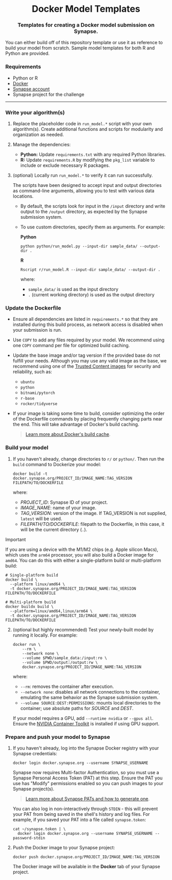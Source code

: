 <h1 align="center">
    Docker Model Templates
</h1>
<h3 align="center">
    Templates for creating a Docker model submission on Synapse.
</h3>

You can either build off of this repository template or use it as reference
to build your model from scratch. Sample model templates for both R and
Python are provided.

### Requirements

- Python or R
- [Docker](https://docs.docker.com/get-docker/)
- [Synapse account](https://www.synapse.org/#)
- Synapse project for the challenge

---

### Write your algorithm(s)

1. Replace the placeholder code in `run_model.*` script with your own
   algorithm(s). Create additional functions and scripts for modularity
   and organization as needed.

2. Manage the dependencies:

   - **Python:** Update `requirements.txt` with any required Python libraries.
   - **R:** Update `requirements.R` by modifying the `pkg_list` variable to
     include or exclude necessary R packages.

3. (optional) Locally run `run_model.*` to verify it can run successfully.

   The scripts have been designed to accept input and output directories as
   command-line arguments, allowing you to test with various data locations.

   - By default, the scripts look for input in the `/input` directory
     and write output to the `/output` directory, as expected by the
     Synapse submission system.

   - To use custom directories, specify them as arguments. For example:

     **Python**

     ```
     python python/run_model.py --input-dir sample_data/ --output-dir .
     ```

     **R**

     ```
     Rscript r/run_model.R --input-dir sample_data/ --output-dir .
     ```

     where:

     - `sample_data/` is used as the input directory
     - `.` (current working directory) is used as the output directory

### Update the Dockerfile

- Ensure all dependencies are listed in `requirements.*` so that they are
  installed during this build process, as network access is disabled when
  your submission is run.

- Use `COPY` to add any files required by your model. We recommend using
  one `COPY` command per file for optimized build caching.

- Update the base image and/or tag version if the provided base do not 
  fulfill your needs. Although you may use any valid image as the base,
  we recommend using one of the [Trusted Content images] for security and
  reliability, such as:

  * `ubuntu`
  * `python`
  * `bitnami/pytorch`
  * `r-base`
  * `rocker/tidyverse`

- If your image is taking some time to build, consider optimizing the order
  of the Dockerfile commands by placing frequently changing parts near the
  end. This will take advantage of Docker's build caching.

    > [Learn more about Docker's build cache].

### Build your model

1. If you haven't already, change directories to `r/` or `python/`. Then run
   the `build` command to Dockerize your model:

   ```
   docker build -t docker.synapse.org/PROJECT_ID/IMAGE_NAME:TAG_VERSION FILEPATH/TO/DOCKERFILE
   ```

   where:

   - _PROJECT_ID_: Synapse ID of your project.
   - _IMAGE_NAME_: name of your image.
   - _TAG_VERSION_: version of the image. If TAG_VERSION is not supplied,
     `latest` will be used.
   - _FILEPATH/TO/DOCKERFILE_: filepath to the Dockerfile, in this case, it
     will be the current directory (`.`).

> [!IMPORTANT]
> If you are using a device with the M1/M2 chips (e.g. Apple silicon Macs), which
> uses the `arm64` processor, you will also build a Docker image for `amd64`.
> You can do this with either a single-platform build or multi-platform build:
>
> ```
> # Single-platform build
> docker build \
>   --platform linux/amd64 \
>   -t docker.synapse.org/PROJECT_ID/IMAGE_NAME:TAG_VERSION FILEPATH/TO/DOCKERFILE
> 
> # Multi-platform build
> docker buildx build \
>   --platform=linux/amd64,linux/arm64 \
>   -t docker.synapse.org/PROJECT_ID/IMAGE_NAME:TAG_VERSION FILEPATH/TO/DOCKERFILE
> ```


2. (optional but highly recommended) Test your newly-built model by running
   it locally. For example:

   ```
   docker run \
       --rm \
       --network none \
       --volume $PWD/sample_data:/input:ro \
       --volume $PWD/output:/output:rw \
       docker.synapse.org/PROJECT_ID/IMAGE_NAME:TAG_VERSION
   ```

   where:

   - `--rm`: removes the container after execution.
   - `--network none`: disables all network connections to the container,
     emulating the same behavior as the Synapse submission system.
   - `--volume SOURCE:DEST:PERMISSIONS`: mounts local directories to the container;
     use absolute paths for _SOURCE_ and _DEST_.

   If your model requires a GPU, add `--runtime nvidia` or `--gpus all`. Ensure
   the [NVIDIA Container Toolkit] is installed if using GPU support.

### Prepare and push your model to Synapse

1. If you haven't already, log into the Synapse Docker registry with your Synapse
   credentials:

   ```
   docker login docker.synapse.org --username SYNAPSE_USERNAME
   ```

   Synapse now requires Multi-factor Authentication, so you must use a Synapse
   Personal Access Token (PAT) at this step.  Ensure the PAT you use has "Modify"
   permissions enabled so you can push images to your Synapse project(s).

   > [Learn more about Synapse PATs and how to generate one].

   You can also log in non-interactively through `STDIN` - this will prevent
   your PAT from being saved in the shell's history and log files. For example,
   if you saved your PAT into a file called `synapse.token`:

   ```
   cat ~/synapse.token | \
     docker login docker.synapse.org --username SYNAPSE_USERNAME --password-stdin
   ```

3. Push the Docker image to your Synapse project:

   ```
   docker push docker.synapse.org/PROJECT_ID/IMAGE_NAME:TAG_VERSION
   ```

   The Docker image will be available in the **Docker** tab of your Synapse
   project.

[Docker]: https://docs.docker.com/get-docker/
[Synapse account]: https://www.synapse.org/#
[Trusted Content images]: https://hub.docker.com/search?q=&image_filter=official%2Cstore
[Learn more about Docker's build cache]: https://docs.docker.com/build/cache/
[NVIDIA Container Toolkit]: https://github.com/NVIDIA/nvidia-docker
[Learn more about Synapse PATs and how to generate one]: https://help.synapse.org/docs/Managing-Your-Account.2055405596.html#ManagingYourAccount-PersonalAccessTokens
